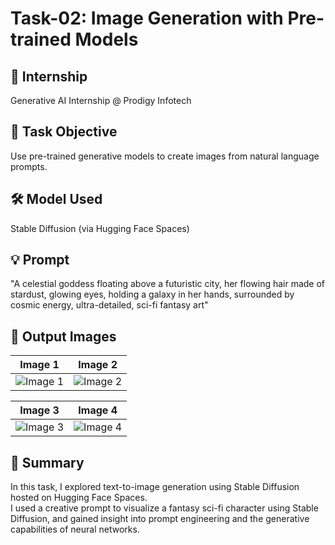 # Task-02: Image Generation with Pre-trained Models

## 📌 Internship
Generative AI Internship @ Prodigy Infotech

## 🧠 Task Objective
Use pre-trained generative models to create images from natural language prompts.

## 🛠️ Model Used
Stable Diffusion (via Hugging Face Spaces)

## 💡 Prompt
"A celestial goddess floating above a futuristic city, her flowing hair made of stardust, glowing eyes, holding a galaxy in her hands, surrounded by cosmic energy, ultra-detailed, sci-fi fantasy art"

## 📸 Output Images

| Image 1 | Image 2 |
|--------|--------|
| ![Image 1](./celestial_goddess_1.png) | ![Image 2](./celestial_goddess_2.png) |

| Image 3 | Image 4 |
|--------|--------|
| ![Image 3](./celestial_goddess_3.png) | ![Image 4](./celestial_goddess_4.png) |

## 📝 Summary
In this task, I explored text-to-image generation using Stable Diffusion hosted on Hugging Face Spaces.  
I used a creative prompt to visualize a fantasy sci-fi character using Stable Diffusion, and gained insight into prompt engineering and the generative capabilities of neural networks.

